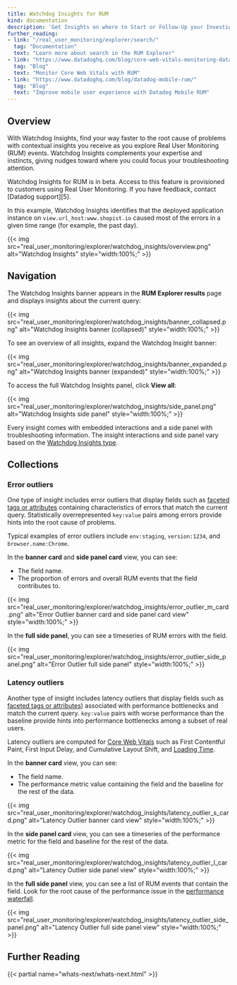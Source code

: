 ```yaml
---
title: Watchdog Insights for RUM
kind: documentation
description: 'Get Insights on where to Start or Follow-Up your Investigations'
further_reading:
- link: "/real_user_monitoring/explorer/search/"
  tag: "Documentation"
  text: "Learn more about search in the RUM Explorer"
- link: "https://www.datadoghq.com/blog/core-web-vitals-monitoring-datadog-rum-synthetics/#what-are-the-core-web-vitals"
  tag: "Blog"
  text: "Monitor Core Web Vitals with RUM"
- link: "https://www.datadoghq.com/blog/datadog-mobile-rum/"
  tag: "Blog"
  text: "Improve mobile user experience with Datadog Mobile RUM"
---
```


## Overview

With Watchdog Insights, find your way faster to the root cause of problems with contextual insights you receive as you explore Real User Monitoring (RUM) events. Watchdog Insights complements your expertise and instincts, giving nudges toward where you could focus your troubleshooting attention. 

<div class="alert alert-warning">
Watchdog Insights for RUM is in beta. Access to this feature is provisioned to customers using Real User Monitoring. If you have feedback, contact [Datadog support][5].
</div>

In this example, Watchdog Insights identifies that the deployed application instance on `view.url_host:www.shopist.io` caused most of the errors in a given time range (for example, the past day).

{{< img src="real_user_monitoring/explorer/watchdog_insights/overview.png" alt="Watchdog Insights" style="width:100%;" >}}

## Navigation

The Watchdog Insights banner appears in the **RUM Explorer results** page and displays insights about the current query:
 
{{< img src="real_user_monitoring/explorer/watchdog_insights/banner_collapsed.png" alt="Watchdog Insights banner (collapsed)" style="width:100%;" >}}

To see an overview of all insights, expand the Watchdog Insight banner:

{{< img src="real_user_monitoring/explorer/watchdog_insights/banner_expanded.png" alt="Watchdog Insights banner (expanded)" style="width:100%;" >}}

To access the full Watchdog Insights panel, click **View all**: 

{{< img src="real_user_monitoring/explorer/watchdog_insights/side_panel.png" alt="Watchdog Insights side panel" style="width:100%;" >}}

Every insight comes with embedded interactions and a side panel with troubleshooting information. The insight interactions and side panel vary based on the [Watchdog Insights type](#collections).

## Collections

### Error outliers

One type of insight includes error outliers that display fields such as [faceted tags or attributes][1] containing characteristics of errors that match the current query. Statistically overrepresented `key:value` pairs among errors provide hints into the root cause of problems.

Typical examples of error outliers include `env:staging`, `version:1234`, and `browser.name:Chrome`.

In the **banner card** and **side panel card** view, you can see:

* The field name.
* The proportion of errors and overall RUM events that the field contributes to.

{{< img src="real_user_monitoring/explorer/watchdog_insights/error_outlier_m_card.png" alt="Error Outlier banner card and side panel card view" style="width:100%;" >}}

In the **full side panel**, you can see a timeseries of RUM errors with the field.

{{< img src="real_user_monitoring/explorer/watchdog_insights/error_outlier_side_panel.png" alt="Error Outlier full side panel" style="width:100%;" >}}

### Latency outliers

Another type of insight includes latency outliers that display fields such as [faceted tags or attributes][1]) associated with performance bottlenecks and match the current query. `key:value` pairs with worse performance than the baseline provide hints into performance bottlenecks among a subset of real users.

Latency outliers are computed for [Core Web Vitals][2] such as First Contentful Paint, First Input Delay, and Cumulative Layout Shift, and [Loading Time][3].

In the **banner card** view, you can see:

* The field name.
* The performance metric value containing the field and the baseline for the rest of the data.

{{< img src="real_user_monitoring/explorer/watchdog_insights/latency_outlier_s_card.png" alt="Latency Outlier banner card view" style="width:100%;" >}}

In the **side panel card** view, you can see a timeseries of the performance metric for the field and baseline for the rest of the data.

{{< img src="real_user_monitoring/explorer/watchdog_insights/latency_outlier_l_card.png" alt="Latency Outlier side panel view" style="width:100%;" >}}

In the **full side panel** view, you can see a list of RUM events that contain the field. Look for the root cause of the performance issue in the [performance waterfall][4].

{{< img src="real_user_monitoring/explorer/watchdog_insights/latency_outlier_side_panel.png" alt="Latency Outlier full side panel view" style="width:100%;" >}}

## Further Reading

{{< partial name="whats-next/whats-next.html" >}}

[1]: /logs/explorer/facets/
[2]: /real_user_monitoring/browser/monitoring_page_performance/#core-web-vitals
[3]: /real_user_monitoring/browser/monitoring_page_performance/#monitoring-single-page-applications-spa
[4]: /real_user_monitoring/explorer/?tab=facets#event-side-panel
[5]: https://docs.datadoghq.com/help
